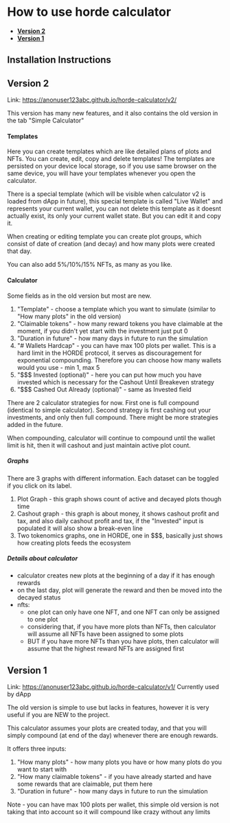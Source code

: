 # How to use horde calculator

 - **[ Version 2 ](#version-2)**<br>
 - **[ Version 1 ](#version-1)**<br>


## Installation Instructions


## Version 2
Link: https://anonuser123abc.github.io/horde-calculator/v2/

This version has many new features, and it also contains the old version in the tab "Simple Calculator"

#### Templates
Here you can create templates which are like detailed plans of plots and NFTs. You can create, edit, copy and delete templates! The templates are persisted on your device local storage, so if you use same browser on the same device, you will have your templates whenever you open the calculator.

There is a special template (which will be visible when calculator v2 is loaded from dApp in future), this special template is called "Live Wallet" and represents your current wallet, you can not delete this template as it doesnt actually exist, its only your current wallet state. But you can edit it and copy it.

When creating or editing template you can create plot groups, which consist of date of creation (and decay) and how many plots were created that day. 

You can also add 5%/10%/15% NFTs, as many as you like.

#### Calculator
Some fields as in the old version but most are new.

1. "Template" - choose a template which you want to simulate (similar to "How many plots" in the old version)
2. "Claimable tokens" - how many reward tokens you have claimable at the moment, if you didn't yet start with the investment just put 0 
3. "Duration in future" - how many days in future to run the simulation
4. "# Wallets Hardcap" - you can have max 100 plots per wallet. This is a hard limit in the HORDE protocol, it serves as discouragement for exponential compounding. Therefore you can choose how many wallets would you use - min 1, max 5
5. "$$$ Invested (optional)" - here you can put how much you have invested which is necessary for the Cashout Until Breakeven strategy
6. "$$$ Cashed Out Already (optional)" - same as Invested field

There are 2 calculator strategies for now.
First one is full compound (identical to simple calculator). Second strategy is first cashing out your investments, and only then full compound. There might be more strategies added in the future.


When compounding, calculator will continue to compound until the wallet limit is hit, then it will cashout and just maintain active plot count.

##### Graphs
There are 3 graphs with different information. Each dataset can be toggled if you click on its label.

1. Plot Graph - this graph shows count of active and decayed plots though time
2. Cashout graph - this graph is about money, it shows cashout profit and tax, and also daily cashout profit and tax, if the "Invested" input is populated it will also show a break-even line
3. Two tokenomics graphs, one in HORDE, one in $$$, basically just shows how creating plots feeds the ecosystem

##### Details about calculator
 - calculator creates new plots at the beginning of a day if it has enough rewards
 - on the last day, plot will generate the reward and then be moved into the decayed status
 - nfts:
   - one plot can only have one NFT, and one NFT can only be assigned to one plot
   - considering that, if you have more plots than NFTs, then calculator will assume all NFTs have been assigned to some plots
   - BUT if you have more NFTs than you have plots, then calculator will assume that the highest reward NFTs are assigned first

## Version 1
Link: https://anonuser123abc.github.io/horde-calculator/v1/
Currently used by dApp

The old version is simple to use but lacks in features, however it is very useful if you are NEW to the project. 

This calculator assumes your plots are created today, and that you will simply compound (at end of the day) whenever there are enough rewards.

It offers three inputs:
1. "How many plots" - how many plots you have or how many plots do you want to start with
2. "How many claimable tokens" - if you have already started and have some rewards that are claimable, put them here
3. "Duration in future" - how many days in future to run the simulation

Note - you can have max 100 plots per wallet, this simple old version is not taking that into account so it will compound like crazy without any limits









